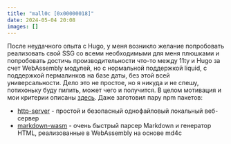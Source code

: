 ```yaml
---
title: "mall0c [0x00000018]"
date: 2024-05-04 20:08
images: []
---
```


После неудачного опыта с Hugo, у меня возникло желание попробовать реализовать свой SSG со всеми необходимыми для меня плюшками и попробовать достичь производительности что-то между 11ty и Hugo за счет WebAssembly модулей, но с нормальной поддержкой liquid, с поддержкой пермалинков на базе даты, без этой всей универсальности. Дело это не простое, но я никуда и не спешу, потихоньку буду пилить, может чего и получится. В целом мотивация и мои критерии описаны <a href="https://github.com/en9inerd/simply-ssg">здесь</a>. Даже заготовил пару npm пакетов:  
- <a href="https://github.com/en9inerd/http-server">http-server</a> - простой и безопасный однофайловый локальный веб-сервер  
- <a href="https://github.com/en9inerd/markdown-wasm">markdown-wasm</a> - очень быстрый парсер Markdown и генератор HTML, реализованные в WebAssembly на основе md4c  
